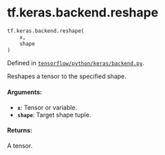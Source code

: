 <div itemscope itemtype="http://developers.google.com/ReferenceObject">
<meta itemprop="name" content="tf.keras.backend.reshape" />
</div>

# tf.keras.backend.reshape

``` python
tf.keras.backend.reshape(
    x,
    shape
)
```



Defined in [`tensorflow/python/keras/backend.py`](https://www.tensorflow.org/code/tensorflow/python/keras/backend.py).

Reshapes a tensor to the specified shape.

#### Arguments:

* <b>`x`</b>: Tensor or variable.
* <b>`shape`</b>: Target shape tuple.


#### Returns:

A tensor.